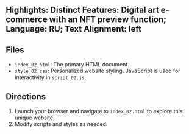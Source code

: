 ## Highlights: **Distinct Features:** Digital art e-commerce with an NFT preview function; **Language:** RU; **Text Alignment:** left

## Files
- `index_02.html`: The primary HTML document.
- `style_02.css`: Personalized website styling.
JavaScript is used for interactivity in `script_02.js`.

## Directions
1. Launch your browser and navigate to `index_02.html` to explore this unique website.
2. Modify scripts and styles as needed.

